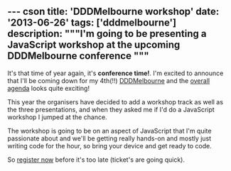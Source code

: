 --- cson
title: 'DDDMelbourne workshop'
date: '2013-06-26'
tags: ['dddmelbourne']
description: """I'm going to be presenting a JavaScript workshop at the upcoming DDDMelbourne conference
"""
---

It's that time of year again, it's **conference time!**. I'm excited to announce that I'll be coming down for my 4th(!!) [DDDMelbourne](http://wwww.dddmelbourne.com) and the [overall agenda](http://www.dddmelbourne.com/agenda) looks quite exciting!

This year the organisers have decided to add a workshop track as well as the three presentations, and when they asked me if I'd do a JavaScript workshop I jumped at the chance.

The workshop is going to be on an aspect of JavaScript that I'm quite passionate about and we'll be getting really hands-on and mostly just writing code for the hour, so bring your device and get ready to code.

So [register now](http://dddmelb4.eventbrite.com.au/) before it's too late (ticket's are going quick).